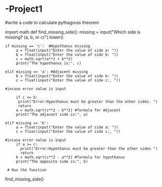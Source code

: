 # -Project1
#write a code to calculate pythagoras theorem

import math
def find_missing_side():
    missing = input("Which side is missing? (a, b, or c)").lower()
         
    if missing == 'c':  #Hypothanus missing
         a = float(input("Enter the value of side a: "))
         b = float(input("Enter the value of side b: "))
         c = math.sqrt(a**2 + b**2)
         print("The hypothanus is:", c)

    elif missing == 'a': #Adjacent missing
         b = float(input("Enter the value of side b: "))
         c = float(input("Enter the value of side c:, "))

    #incase error value is input
        
         if c <= b:
          print("Error:Hypothanus must be greater than the other sides. ")
          return
         a = math.sqrt(c**2 - b**2) #formula for Adjacent
         print("The adjacent side is:", a)
    
    elif missing == 'b':
         a = float(input("Enter the value of side a: "))
         c = float(input("Enter the value of side c:, "))

    #incase error value is input
         if a >= c:
           print("Error:Hypothanus must be greater than the other sides ")
           return
         b = math.sqrt(c**2 - a**2) #formula for hypothanus
         print("The opposite side is:", b)
 
     # Run the function
find_missing_side()
